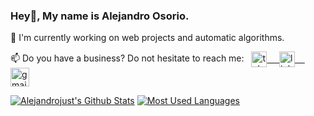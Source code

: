 <!-- **alejandrojust/alejandrojust** is a ✨ _special_ ✨ repository because its `README.md` (this file) appears on your GitHub profile. -->

### Hey👋, My name is **Alejandro Osorio**.

🔧 I'm currently working on web projects and automatic algorithms.

📫 Do you have a business? Do not hesitate to reach me: &nbsp; 
  <a href="https://t.me/alejandrojust" target="_blank">
      <img align="center" alt="telegram" width="25px" src="https://www.vectorlogo.zone/logos/telegram/telegram-icon.svg" /> &nbsp; &nbsp;
  <a href="https://www.linkedin.com/in/alejandrojust/" target="_blank">
      <img align="center" alt="linkedin" width="25px" src="https://www.vectorlogo.zone/logos/linkedin/linkedin-icon.svg" /> &nbsp; &nbsp;
  <a href="mailto:mralejandrojust@gmail.com" target="_blank">
      <img align="center" alt="gmail" width="30px" src="https://www.vectorlogo.zone/logos/gmail/gmail-icon.svg" />

<!-- Github  Stats -->
[![Alejandrojust's Github Stats](https://github-readme-stats.vercel.app/api?username=alejandrojust&show_icons=false&include_all_commits=false&theme=radical&count_private=true&rank_icon=github&hide_rank=false&card_width=350&line_height=28&hide_border=true&title_color=E4D00A)](https://github.com/anuraghazra/github-readme-stats)
[![Most Used Languages](https://github-readme-stats.vercel.app/api/top-langs/?username=alejandrojust&langs_count=5&theme=radical&layout=donut&hide_title=false&hide_border=true&title_color=E4D00A)](https://github.com/anuraghazra/github-readme-stats)
